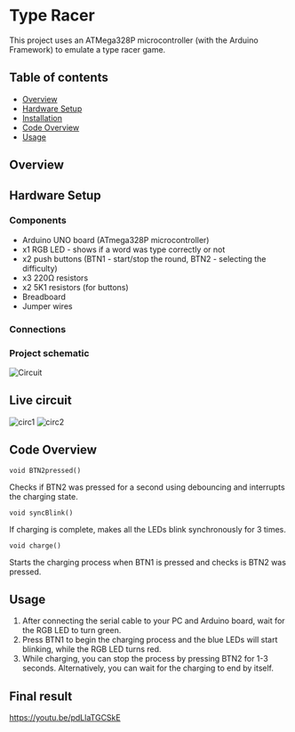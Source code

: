 # Type Racer
This project uses an ATMega328P microcontroller (with the Arduino Framework) to emulate a type racer game.

## Table of contents
- [Overview](#overview)
- [Hardware Setup](#hardware-setup)
- [Installation](#installation)
- [Code Overview](#code-overview)
- [Usage](#usage)


## Overview


## Hardware Setup
### Components
- Arduino UNO board (ATmega328P microcontroller)
- x1 RGB LED - shows if a word was type correctly or not
- x2 push buttons (BTN1 - start/stop the round, 
                   BTN2 - selecting the difficulty)
- x3 220Ω resistors
- x2 5K1 resistors (for buttons)
- Breadboard
- Jumper wires

### Connections


### Project schematic
![Circuit](./aux/schema1.png)
## Live circuit
![circ1](./aux/poza_circ.jpeg)
![circ2](./aux/poza_circ2.jpeg)
## Code Overview
```
void BTN2pressed()
```
Checks if BTN2 was pressed for a second using debouncing and interrupts the charging state.
```
void syncBlink()
```
If charging is complete, makes all the LEDs blink synchronously for 3 times.
```
void charge()
```
Starts the charging process when BTN1 is pressed and checks is BTN2 was pressed.
## Usage
1. After connecting the serial cable to your PC and Arduino board, wait for the RGB LED to turn green.
2. Press BTN1 to begin the charging process and the blue LEDs will start blinking, while the RGB LED turns red.
3. While charging, you can stop the process by pressing BTN2 for 1-3 seconds. Alternatively, you can wait for the charging to end by itself.

## Final result
https://youtu.be/pdLlaTGCSkE
